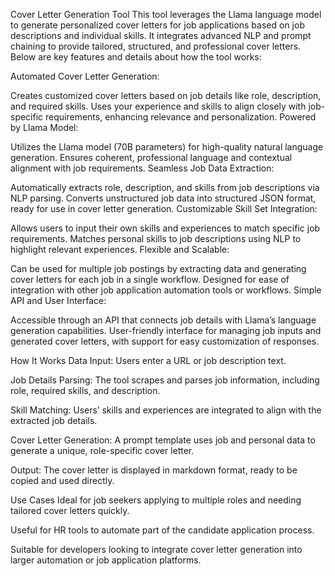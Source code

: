 Cover Letter Generation Tool
This tool leverages the Llama language model to generate personalized cover letters for job applications based on job descriptions and individual skills. It integrates advanced NLP and prompt chaining to provide tailored, structured, and professional cover letters. Below are key features and details about how the tool works:

Automated Cover Letter Generation:

Creates customized cover letters based on job details like role, description, and required skills.
Uses your experience and skills to align closely with job-specific requirements, enhancing relevance and personalization.
Powered by Llama Model:

Utilizes the Llama model (70B parameters) for high-quality natural language generation.
Ensures coherent, professional language and contextual alignment with job requirements.
Seamless Job Data Extraction:

Automatically extracts role, description, and skills from job descriptions via NLP parsing.
Converts unstructured job data into structured JSON format, ready for use in cover letter generation.
Customizable Skill Set Integration:

Allows users to input their own skills and experiences to match specific job requirements.
Matches personal skills to job descriptions using NLP to highlight relevant experiences.
Flexible and Scalable:

Can be used for multiple job postings by extracting data and generating cover letters for each job in a single workflow.
Designed for ease of integration with other job application automation tools or workflows.
Simple API and User Interface:

Accessible through an API that connects job details with Llama’s language generation capabilities.
User-friendly interface for managing job inputs and generated cover letters, with support for easy customization of responses.

How It Works
Data Input: Users enter a URL or job description text.

Job Details Parsing: The tool scrapes and parses job information, including role, required skills, and description.

Skill Matching: Users’ skills and experiences are integrated to align with the extracted job details.

Cover Letter Generation: A prompt template uses job and personal data to generate a unique, role-specific cover letter.

Output: The cover letter is displayed in markdown format, ready to be copied and used directly.

Use Cases
Ideal for job seekers applying to multiple roles and needing tailored cover letters quickly.

Useful for HR tools to automate part of the candidate application process.

Suitable for developers looking to integrate cover letter generation into larger automation or job application platforms.
